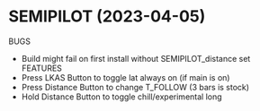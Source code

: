 SEMIPILOT (2023-04-05)
========================
BUGS
* Build might fail on first install without SEMIPILOT_distance set
FEATURES
* Press LKAS Button to toggle lat always on (if main is on)
* Press Distance Button to change T_FOLLOW (3 bars is stock)
* Hold Distance Button to toggle chill/experimental long
